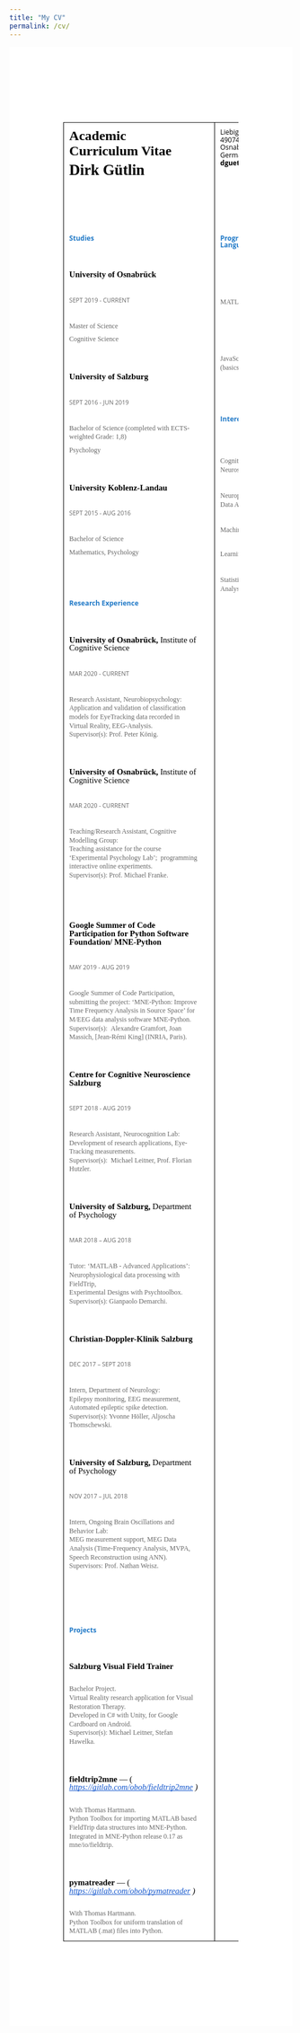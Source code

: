 ```yaml
---
title: "My CV"
permalink: /cv/
---
```


<html><head><meta content="text/html; charset=UTF-8" http-equiv="content-type"><style type="text/css">@import url('https://themes.googleusercontent.com/fonts/css?kit=RFda8w1V0eDZheqfcyQ4EGb3DKsRMD34dqg1gT8Z-p6isjtAVhoKeKPV_uAAgBOSk3k702ZOKiLJc3WVjuplzPesZW2xOQ-xsNqO47m55DA');.lst-kix_l62jujre5ujg-8>li:before{content:"\0025a0  "}.lst-kix_l62jujre5ujg-6>li:before{content:"\0025cf  "}.lst-kix_l62jujre5ujg-7>li:before{content:"\0025cb  "}.lst-kix_l62jujre5ujg-4>li:before{content:"\0025cb  "}.lst-kix_l62jujre5ujg-5>li:before{content:"\0025a0  "}ul.lst-kix_pek93ki0y9tm-6{list-style-type:none}ul.lst-kix_pek93ki0y9tm-7{list-style-type:none}ul.lst-kix_pek93ki0y9tm-8{list-style-type:none}ul.lst-kix_pek93ki0y9tm-2{list-style-type:none}.lst-kix_pek93ki0y9tm-4>li:before{content:"\0025cb  "}ul.lst-kix_l62jujre5ujg-8{list-style-type:none}ul.lst-kix_pek93ki0y9tm-3{list-style-type:none}.lst-kix_l62jujre5ujg-0>li:before{content:"\00200b  "}.lst-kix_l62jujre5ujg-1>li:before{content:"\0025cb  "}.lst-kix_pek93ki0y9tm-3>li:before{content:"\0025cf  "}ul.lst-kix_pek93ki0y9tm-4{list-style-type:none}.lst-kix_pek93ki0y9tm-5>li:before{content:"\0025a0  "}ul.lst-kix_l62jujre5ujg-6{list-style-type:none}ul.lst-kix_pek93ki0y9tm-5{list-style-type:none}ul.lst-kix_l62jujre5ujg-7{list-style-type:none}.lst-kix_pek93ki0y9tm-2>li:before{content:"\0025a0  "}.lst-kix_pek93ki0y9tm-6>li:before{content:"\0025cf  "}ul.lst-kix_l62jujre5ujg-4{list-style-type:none}.lst-kix_l62jujre5ujg-2>li:before{content:"\0025a0  "}.lst-kix_l62jujre5ujg-3>li:before{content:"\0025cf  "}ul.lst-kix_l62jujre5ujg-5{list-style-type:none}ul.lst-kix_pek93ki0y9tm-0{list-style-type:none}ul.lst-kix_l62jujre5ujg-2{list-style-type:none}ul.lst-kix_pek93ki0y9tm-1{list-style-type:none}ul.lst-kix_l62jujre5ujg-3{list-style-type:none}.lst-kix_pek93ki0y9tm-0>li:before{content:"\00200b  "}.lst-kix_pek93ki0y9tm-8>li:before{content:"\0025a0  "}ul.lst-kix_l62jujre5ujg-0{list-style-type:none}ul.lst-kix_l62jujre5ujg-1{list-style-type:none}.lst-kix_pek93ki0y9tm-1>li:before{content:"\0025cb  "}.lst-kix_pek93ki0y9tm-7>li:before{content:"\0025cb  "}ol{margin:0;padding:0}table td,table th{padding:0}.c11{border-right-style:solid;padding:7.2pt 7.2pt 7.2pt 7.2pt;border-bottom-color:#ffffff;border-top-width:0pt;border-right-width:1pt;border-left-color:#000000;vertical-align:top;border-right-color:#000000;border-left-width:1pt;border-top-style:solid;border-left-style:solid;border-bottom-width:0pt;width:359.2pt;border-top-color:#ffffff;border-bottom-style:solid}.c35{border-right-style:solid;padding:7.2pt 7.2pt 7.2pt 7.2pt;border-bottom-color:#ffffff;border-top-width:0pt;border-right-width:0pt;border-left-color:#000000;vertical-align:top;border-right-color:#ffffff;border-left-width:1pt;border-top-style:solid;border-left-style:solid;border-bottom-width:0pt;width:164.2pt;border-top-color:#ffffff;border-bottom-style:solid}.c28{margin-left:0pt;padding-top:16pt;list-style-position:inside;text-indent:45pt;padding-bottom:0pt;line-height:1.3;text-align:left;margin-right:15pt}.c8{-webkit-text-decoration-skip:none;color:#1155cc;font-weight:400;text-decoration:underline;text-decoration-skip-ink:none;font-size:11pt;font-family:"Merriweather";font-style:italic}.c22{color:#2079c7;font-weight:700;text-decoration:none;vertical-align:baseline;font-size:9pt;font-family:"Open Sans";font-style:normal}.c2{color:#666666;font-weight:400;text-decoration:none;vertical-align:baseline;font-size:8pt;font-family:"Open Sans";font-style:normal}.c21{color:#2079c7;font-weight:700;text-decoration:none;vertical-align:baseline;font-size:10pt;font-family:"Open Sans";font-style:normal}.c3{color:#666666;font-weight:400;text-decoration:none;vertical-align:baseline;font-size:9pt;font-family:"Merriweather";font-style:normal}.c25{color:#666666;font-weight:400;text-decoration:none;vertical-align:baseline;font-size:6pt;font-family:"Merriweather";font-style:normal}.c17{color:#000000;font-weight:400;text-decoration:none;vertical-align:baseline;font-size:12pt;font-family:"Merriweather";font-style:italic}.c33{padding-top:0pt;padding-bottom:0pt;line-height:1.15;orphans:2;widows:2;text-align:left}.c4{padding-top:6pt;padding-bottom:0pt;line-height:1.0;text-align:left;margin-right:15pt;height:11pt}.c5{padding-top:5pt;padding-bottom:5pt;line-height:1.0;page-break-after:avoid;text-align:left;margin-right:15pt}.c12{padding-top:16pt;padding-bottom:0pt;line-height:1.0;page-break-after:avoid;text-align:left;margin-right:15pt}.c7{padding-top:6pt;padding-bottom:0pt;line-height:1.3;text-align:left;margin-right:15pt}.c10{padding-top:0pt;padding-bottom:0pt;line-height:1.15;text-align:left;margin-right:15pt}.c13{padding-top:30pt;padding-bottom:0pt;line-height:1.0;text-align:left;margin-right:15pt}.c20{padding-top:0pt;padding-bottom:6pt;line-height:1.0;text-align:left;margin-right:15pt}.c31{padding-top:0pt;padding-bottom:0pt;line-height:1.0;text-align:left;margin-right:15pt}.c27{border-spacing:0;border-collapse:collapse;margin-right:auto}.c18{font-size:8pt;font-family:"Open Sans";color:#666666;font-weight:400}.c32{font-size:9pt;font-family:"Open Sans";color:#2079c7;font-weight:700}.c1{color:#000000;text-decoration:none;vertical-align:baseline;font-style:normal}.c26{color:#000000;text-decoration:none;vertical-align:baseline;font-style:italic}.c38{font-size:20pt;font-family:"Merriweather";font-weight:700}.c16{font-size:11pt;font-family:"Merriweather";font-weight:400}.c29{margin-left:0pt;list-style-position:inside;text-indent:45pt}.c24{font-weight:700;font-size:18pt;font-family:"Merriweather"}.c9{font-weight:400;font-size:9pt;font-family:"Open Sans"}.c19{font-weight:700;font-size:36pt;font-family:"Merriweather"}.c37{font-weight:400;font-size:11pt;font-family:"Arial"}.c0{font-size:11pt;font-family:"Merriweather";font-weight:700}.c39{font-weight:700;font-size:9pt;font-family:"Open Sans"}.c15{background-color:#ffffff;max-width:451.4pt;padding:72pt 72pt 72pt 72pt}.c34{color:inherit;text-decoration:inherit}.c23{padding:0;margin:0}.c6{height:588pt}.c36{font-style:italic}.c14{height:83pt}.c30{height:11pt}.title{padding-top:0pt;color:#000000;font-size:26pt;padding-bottom:3pt;font-family:"Arial";line-height:1.15;page-break-after:avoid;orphans:2;widows:2;text-align:left}.subtitle{padding-top:0pt;color:#666666;font-size:15pt;padding-bottom:16pt;font-family:"Arial";line-height:1.15;page-break-after:avoid;orphans:2;widows:2;text-align:left}li{color:#000000;font-size:11pt;font-family:"Arial"}p{margin:0;color:#000000;font-size:11pt;font-family:"Arial"}h1{padding-top:20pt;color:#000000;font-size:20pt;padding-bottom:6pt;font-family:"Arial";line-height:1.15;page-break-after:avoid;orphans:2;widows:2;text-align:left}h2{padding-top:18pt;color:#000000;font-size:16pt;padding-bottom:6pt;font-family:"Arial";line-height:1.15;page-break-after:avoid;orphans:2;widows:2;text-align:left}h3{padding-top:16pt;color:#434343;font-size:14pt;padding-bottom:4pt;font-family:"Arial";line-height:1.15;page-break-after:avoid;orphans:2;widows:2;text-align:left}h4{padding-top:14pt;color:#666666;font-size:12pt;padding-bottom:4pt;font-family:"Arial";line-height:1.15;page-break-after:avoid;orphans:2;widows:2;text-align:left}h5{padding-top:12pt;color:#666666;font-size:11pt;padding-bottom:4pt;font-family:"Arial";line-height:1.15;page-break-after:avoid;orphans:2;widows:2;text-align:left}h6{padding-top:12pt;color:#666666;font-size:11pt;padding-bottom:4pt;font-family:"Arial";line-height:1.15;page-break-after:avoid;font-style:italic;orphans:2;widows:2;text-align:left}</style></head><body><div class="c15"><p class="c4"><span class="c25"></span></p><a id="t.c3a231b67fb0cf4bc3132098fb148549a9c516ed"></a><a id="t.0"></a><table class="c27"><tbody><tr class="c14"><td class="c11" colspan="1" rowspan="1"><p class="c20 title" id="h.x8fm1uorkbaw"><span class="c1 c24">Academic Curriculum Vitae</span></p><p class="c20 title" id="h.rapmgcsa52hs"><span class="c38">Dirk G&uuml;tlin</span></p></td><td class="c35" colspan="1" rowspan="1"><p class="c10"><span class="c1 c9">Liebigstra&szlig;e 58</span></p><p class="c10"><span class="c1 c9">49074 Osnabr&uuml;ck,</span></p><p class="c10"><span class="c1 c9">Germany</span></p><p class="c10"><span class="c1 c39">dguetlin@uos.de</span></p></td></tr><tr class="c6"><td class="c11" colspan="1" rowspan="1"><h1 class="c13" id="h.y7d3xdxnr44m"><span class="c22">Studies</span></h1><h2 class="c12" id="h.rhpuvipugujt"><span class="c0">University of Osnabr&uuml;ck</span></h2><h3 class="c5" id="h.y2hinadvrrw5"><span class="c2">SEPT 2019 - CURRENT</span></h3><p class="c7"><span class="c3">Master of Science</span></p><p class="c7"><span class="c3">Cognitive Science</span></p><h2 class="c12" id="h.gsn17kjqh5gp"><span class="c0">University of Salzburg</span></h2><h3 class="c5" id="h.n64fgzu3lwuy"><span class="c2">SEPT 2016 - JUN 2019</span></h3><p class="c7"><span class="c3">Bachelor of Science (completed with ECTS-weighted Grade: 1,8)</span></p><p class="c7"><span class="c3">Psychology</span></p><h2 class="c12" id="h.wj0puh61kxsr"><span class="c0">University Koblenz-Landau</span></h2><h3 class="c5" id="h.8hk593fs3sag"><span class="c2">SEPT 2015 - AUG 2016</span></h3><p class="c7"><span class="c3">Bachelor of Science</span></p><p class="c7"><span class="c3">Mathematics, Psychology</span></p><h1 class="c13" id="h.4oolhok9vo54"><span class="c22">Research Experience</span></h1><h2 class="c12" id="h.p5wrvo6ap4ru"><span class="c0">University of Osnabr&uuml;ck, </span><span class="c16">Institute of Cognitive Science</span></h2><h3 class="c5" id="h.3fksh33cqajs"><span class="c18">MAR </span><span class="c2">2020 - CURRENT</span></h3><p class="c7"><span class="c3">Research Assistant, Neurobiopsychology:<br>Application and validation of classification models for EyeTracking data recorded in Virtual Reality, EEG-Analysis. <br>Supervisor(s): Prof. Peter K&ouml;nig.</span></p><h2 class="c12" id="h.xz5p8j1bcnkc"><span class="c0">University of Osnabr&uuml;ck, </span><span class="c16">Institute of Cognitive Science</span></h2><h3 class="c5" id="h.oswxdww4ljf4"><span class="c2">MAR 2020 - CURRENT</span></h3><p class="c7"><span class="c3">Teaching/Research Assistant, Cognitive Modelling Group:<br>Teaching assistance for the course &lsquo;Experimental Psychology Lab&rsquo;; &nbsp;programming interactive online experiments.<br>Supervisor(s): Prof. Michael Franke.</span></p><p class="c7 c30"><span class="c3"></span></p><h2 class="c12" id="h.nw36t3mltab4"><span class="c0">Google Summer of Code Participation for Python Software Foundation/ MNE-Python</span></h2><h3 class="c5" id="h.mvaimcqygw7k"><span class="c18">MAY</span><span class="c2">&nbsp;2019 - AUG 2019</span></h3><p class="c7"><span class="c3">Google Summer of Code Participation, submitting the project: &lsquo;MNE-Python: Improve Time Frequency Analysis in Source Space&rsquo; for M/EEG data analysis software MNE-Python.<br>Supervisor(s): &nbsp;Alexandre Gramfort, Joan Massich, [Jean-R&eacute;mi King] (INRIA, Paris).</span></p><h2 class="c12" id="h.6wymnhinx9q5"><span class="c0">Centre for Cognitive Neuroscience Salzburg</span></h2><h3 class="c5" id="h.7vtcyzeczjot"><span class="c2">SEPT 2018 - AUG 2019</span></h3><p class="c7"><span class="c3">Research Assistant, Neurocognition Lab:<br>Development of research applications, Eye-Tracking measurements.<br>Supervisor(s): &nbsp;Michael Leitner, Prof. Florian Hutzler.</span></p><h2 class="c12" id="h.czfiadnsgnzp"><span class="c0">University of </span><span class="c0">Salzburg, </span><span class="c1 c16">Department of Psychology</span></h2><h3 class="c5" id="h.miiyt1y6sl7g"><span class="c2">MAR 2018 &ndash; AUG 2018</span></h3><p class="c7"><span class="c3">Tutor: &lsquo;MATLAB - Advanced Applications&rsquo;:<br>Neurophysiological data processing with FieldTrip,<br>Experimental Designs with Psychtoolbox.<br>Supervisor(s): Gianpaolo Demarchi.</span></p><h2 class="c12" id="h.280ig1p6z5de"><span class="c0">Christian-Doppler-Klinik Salzburg</span></h2><h3 class="c5" id="h.ktj53eqvjx5j"><span class="c2">DEC 2017 &ndash; SEPT 2018</span></h3><p class="c7"><span class="c3">Intern, Department of Neurology:<br>Epilepsy monitoring, EEG measurement,<br>Automated epileptic spike detection.<br>Supervisor(s): Yvonne H&ouml;ller, Aljoscha Thomschewski.</span></p><h2 class="c12" id="h.hycgqr6gxzk2"><span class="c0">University of </span><span class="c0">Salzburg, </span><span class="c1 c16">Department of Psychology</span></h2><h3 class="c5" id="h.v2eaqg4uzkaj"><span class="c2">NOV 2017 &ndash; JUL 2018</span></h3><p class="c7"><span class="c3">Intern, Ongoing Brain Oscillations and Behavior Lab:<br>MEG measurement support, MEG Data Analysis (Time-Frequency Analysis, MVPA, Speech Reconstruction using ANN).<br>Supervisors: Prof. Nathan Weisz.</span></p><p class="c7 c30"><span class="c3"></span></p><h1 class="c13" id="h.jhv78pp9wtzd"><span class="c32">Projects</span></h1><h2 class="c12" id="h.a0fkci9l5rjn"><span class="c1 c0">Salzburg Visual Field Trainer</span></h2><p class="c7"><span class="c3">Bachelor Project.<br>Virtual Reality research application for Visual Restoration Therapy.<br>Developed in C# with Unity, for Google Cardboard on Android.<br>Supervisor(s): Michael Leitner, Stefan Hawelka.</span></p><h2 class="c12" id="h.xe7timhmf8nd"><span class="c0">fieldtrip2mne </span><span class="c16">&mdash; ( </span><span class="c8"><a class="c34" href="https://www.google.com/url?q=https://gitlab.com/obob/fieldtrip2mne&amp;sa=D&amp;ust=1604231466560000&amp;usg=AOvVaw241-_jaOIzuGUcHz3LjV4b">https://gitlab.com/obob/fieldtrip2mne</a></span><span class="c16 c36">&nbsp;)</span></h2><p class="c7"><span class="c3">With Thomas Hartmann.<br>Python Toolbox for importing MATLAB based FieldTrip data structures into MNE-Python. Integrated in MNE-Python release 0.17 as mne/io/fieldtrip.</span></p><h2 class="c12" id="h.cnnyjti2hm4j"><span class="c0">pymatreader </span><span class="c16">&mdash; ( </span><span class="c8"><a class="c34" href="https://www.google.com/url?q=https://gitlab.com/obob/pymatreader&amp;sa=D&amp;ust=1604231466561000&amp;usg=AOvVaw3I_O8zV7dczO-2QK68Py6X">https://gitlab.com/obob/pymatreader</a></span><span class="c16 c36">&nbsp;)</span></h2><p class="c7"><span class="c3">With Thomas Hartmann.<br>Python Toolbox for uniform translation of MATLAB (.mat) files into Python.</span></p></td><td class="c35" colspan="1" rowspan="1"><h1 class="c13" id="h.ca0awj8022e2"><span class="c22">Programming Languages</span></h1><ul class="c23 lst-kix_l62jujre5ujg-0 start"><li class="c28"><span class="c3">Python</span></li><li class="c7 c29"><span class="c3">MATLAB</span></li></ul><ul class="c23 lst-kix_pek93ki0y9tm-0 start"><li class="c7 c29"><span class="c3">R</span></li></ul><ul class="c23 lst-kix_l62jujre5ujg-0"><li class="c7 c29"><span class="c3">C#</span></li><li class="c7 c29"><span class="c3">JavaScript/HTML (basics)</span></li></ul><h1 class="c13" id="h.1kqyt02u1zej"><span class="c22">Interests</span></h1><ul class="c23 lst-kix_l62jujre5ujg-0"><li class="c28"><span class="c3">Cognitive Neuroscience</span></li><li class="c7 c29"><span class="c3">Neurophysiological Data Analysis</span></li><li class="c7 c29"><span class="c3">Machine Learning</span></li></ul><ul class="c23 lst-kix_pek93ki0y9tm-0"><li class="c7 c29"><span class="c3">Deep Learning</span></li></ul><ul class="c23 lst-kix_l62jujre5ujg-0"><li class="c7 c29"><span class="c3">Statistical Data Analysis</span></li><li class="c7 c29 c30"><span class="c3"></span></li></ul><p class="c31 c30"><span class="c3"></span></p><p class="c30 c31"><span class="c3"></span></p></td></tr></tbody></table><p class="c7 c30"><span class="c3"></span></p><p class="c30 c33"><span class="c1 c37"></span></p></div></body></html>